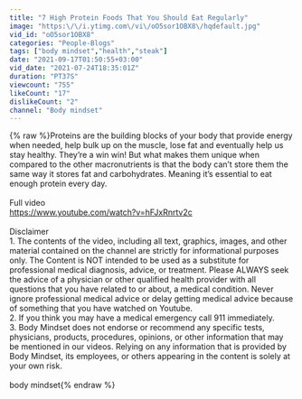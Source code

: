 ```yaml
---
title: "7 High Protein Foods That You Should Eat Regularly"
image: "https:\/\/i.ytimg.com\/vi\/oO5sor1OBX8\/hqdefault.jpg"
vid_id: "oO5sor1OBX8"
categories: "People-Blogs"
tags: ["body mindset","health","steak"]
date: "2021-09-17T01:50:55+03:00"
vid_date: "2021-07-24T18:35:01Z"
duration: "PT37S"
viewcount: "755"
likeCount: "17"
dislikeCount: "2"
channel: "Body mindset"
---
```

{% raw %}Proteins are the building blocks of your body that provide energy when needed, help bulk up on the muscle, lose fat and eventually help us stay healthy. They’re a win win! But what makes them unique when compared to the other macronutrients is that the body can’t store them the same way it stores fat and carbohydrates. Meaning it’s essential to eat enough protein every day.<br /><br />Full video<br /><a rel="nofollow" target="blank" href="https://www.youtube.com/watch?v=hFJxRnrtv2c">https://www.youtube.com/watch?v=hFJxRnrtv2c</a><br /><br />Disclaimer<br />1.  The contents of the video, including all text, graphics, images, and other material contained on the channel are strictly for informational purposes only. The Content is NOT intended to be used as a substitute for professional medical diagnosis, advice, or treatment. Please ALWAYS seek the advice of a physician or other qualified health provider with all questions that you have related to or about, a medical condition. Never ignore professional medical advice or delay getting medical advice because of something that you have watched on Youtube. <br />2.  If you think you may have a medical emergency call 911 immediately. <br />3.  Body Mindset does not endorse or recommend any specific tests, physicians, products, procedures, opinions, or other information that may be mentioned in our videos. Relying on any information that is provided by Body Mindset, its employees, or others appearing in the content is solely at your own risk.<br /><br />body mindset{% endraw %}
